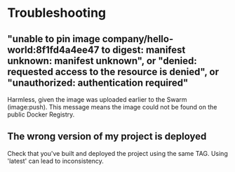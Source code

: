 
# Troubleshooting

## "unable to pin image company/hello-world:8f1fd4a4ee47 to digest: manifest unknown: manifest unknown", or "denied: requested access to the resource is denied", or "unauthorized: authentication required"

Harmless, given the image was uploaded earlier to the Swarm (image:push). This message means the image could not be found on the public Docker Registry.

## The wrong version of my project is deployed

Check that you've built and deployed the project using the same TAG. Using 'latest' can lead to inconsistency.
